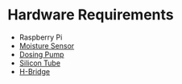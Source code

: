 # Hardware Requirements
* Raspberry Pi
* [Moisture Sensor](https://www.amazon.com/KeeYees-Sensitivity-Moisture-Watering-Manager/dp/B07QXZC8TQ/ref=asc_df_B07QXZC8TQ/?tag=hyprod-20&linkCode=df0&hvadid=343238573411&hvpos=&hvnetw=g&hvrand=1281997248746967818&hvpone=&hvptwo=&hvqmt=&hvdev=c&hvdvcmdl=&hvlocint=&hvlocphy=9007234&hvtargid=pla-757549749596&psc=1&mcid=1db288cbab91362f8f191de55f05174e&tag=&ref=&adgrpid=71762478951&hvpone=&hvptwo=&hvadid=343238573411&hvpos=&hvnetw=g&hvrand=1281997248746967818&hvqmt=&hvdev=c&hvdvcmdl=&hvlocint=&hvlocphy=9007234&hvtargid=pla-757549749596&gclid=Cj0KCQiAwbitBhDIARIsABfFYIIxy4dSyQwwNfCZL-CLoePvKmSLX-f1CFR9xE_AOp-GalvojGoCJhAaArEbEALw_wcB)
* [Dosing Pump](https://www.amazon.com/Gikfun-Peristaltic-Connector-Aquarium-Analytic/dp/B01IUVHB8E/ref=pd_bxgy_d_sccl_1/130-4588145-7073260?pd_rd_w=WJQBI&content-id=amzn1.sym.839d7715-b862-4989-8f65-c6f9502d15f9&pf_rd_p=839d7715-b862-4989-8f65-c6f9502d15f9&pf_rd_r=60C6V8NYNT6V3E54VQSB&pd_rd_wg=xNi70&pd_rd_r=22a6ab46-8c8f-46fd-96c4-ec1c9b97faab&pd_rd_i=B01IUVHB8E&psc=1)
* [Silicon Tube](https://www.amazon.com/Gikfun-Silicone-Flexible-Transparent-Peristaltic/dp/B08H1ZD5VZ/ref=pd_bxgy_d_sccl_2/130-4588145-7073260?pd_rd_w=WJQBI&content-id=amzn1.sym.839d7715-b862-4989-8f65-c6f9502d15f9&pf_rd_p=839d7715-b862-4989-8f65-c6f9502d15f9&pf_rd_r=60C6V8NYNT6V3E54VQSB&pd_rd_wg=xNi70&pd_rd_r=22a6ab46-8c8f-46fd-96c4-ec1c9b97faab&pd_rd_i=B08H1ZD5VZ&psc=1)
* [H-Bridge](https://www.amazon.com/Fafeicy-H-Bridge-High-Power-Single-Channel-Current/dp/B08N4TJBSN/ref=sr_1_20?keywords=H+Bridge&qid=1705937796&sr=8-20)
